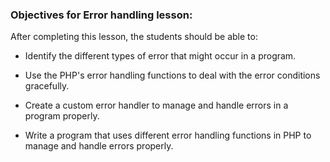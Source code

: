 ### Objectives for Error handling lesson:

After completing this lesson, the students should be able to:

 - Identify the different types of error that might occur in a program.

 - Use the PHP's error handling functions to deal with the error conditions gracefully.

 - Create a custom error handler to manage and handle errors in a program properly.

 - Write a program that uses different error handling functions in PHP to manage and handle errors properly.
 